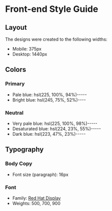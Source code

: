 # Front-end Style Guide

## Layout

The designs were created to the following widths:

- Mobile: 375px
- Desktop: 1440px

## Colors

### Primary

- Pale blue: hsl(225, 100%, 94%)-----
- Bright blue: hsl(245, 75%, 52%)----

### Neutral

- Very pale blue: hsl(225, 100%, 98%)-----
- Desaturated blue: hsl(224, 23%, 55%)-----
- Dark blue: hsl(223, 47%, 23%)-----

## Typography

### Body Copy

- Font size (paragraph): 16px

### Font

- Family: [Red Hat Display](https://fonts.google.com/specimen/Red+Hat+Display)
- Weights: 500, 700, 900

